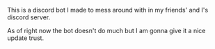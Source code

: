 This is a discord bot I made to mess around with in my friends' and I's discord server.

As of right now the bot doesn't do much but I am gonna give it a nice update trust.
